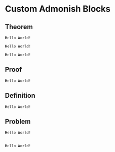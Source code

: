 # Custom Admonish Blocks

## Theorem

```admonish theorem
Hello World!
```

```admonish lemma
Hello World!
```

```admonish proposition
Hello World!
```

## Proof

```admonish proof
Hello World!
```

## Definition

```admonish definition
Hello World!
```

## Problem

```admonish problem
Hello World!
```

##

```admonish solution
Hello World!
```
